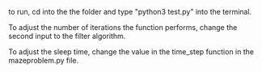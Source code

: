 to run, cd into the the folder and type "python3 test.py" into the terminal.

To adjust the number of iterations the function performs, change the second input to the filter algorithm.

To adjust the sleep time, change the value in the time_step function in the mazeproblem.py file.
